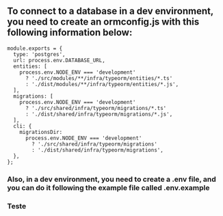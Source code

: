 ## To connect to a database in a dev environment, you need to create an ormconfig.js with this following information below:

```
module.exports = {
  type: 'postgres',
  url: process.env.DATABASE_URL,
  entities: [
    process.env.NODE_ENV === 'development'
      ? './src/modules/**/infra/typeorm/entities/*.ts'
      : './dist/modules/**/infra/typeorm/entities/*.js',
  ],
  migrations: [
    process.env.NODE_ENV === 'development'
      ? './src/shared/infra/typeorm/migrations/*.ts'
      : './dist/shared/infra/typeorm/migrations/*.js',
  ],
  cli: {
    migrationsDir:
      process.env.NODE_ENV === 'development'
        ? './src/shared/infra/typeorm/migrations'
        : './dist/shared/infra/typeorm/migrations',
  },
};
```

### Also, in a dev environment, you need to create a .env file, and you can do it following the example file called .env.example
### Teste
